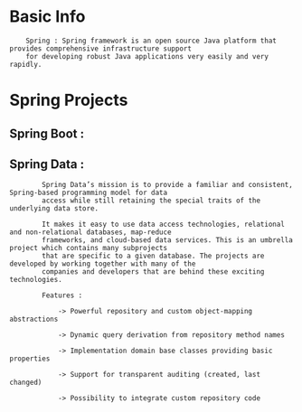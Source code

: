 #	Basic Info

		Spring : Spring framework is an open source Java platform that provides comprehensive infrastructure support 
		for developing robust Java applications very easily and very rapidly. 

#	Spring Projects 
		
## 		Spring Boot : 
		
## 		Spring Data :
		
			Spring Data’s mission is to provide a familiar and consistent, Spring-based programming model for data 
			access while still retaining the special traits of the underlying data store.

			It makes it easy to use data access technologies, relational and non-relational databases, map-reduce 
			frameworks, and cloud-based data services. This is an umbrella project which contains many subprojects 
			that are specific to a given database. The projects are developed by working together with many of the 
			companies and developers that are behind these exciting technologies.

			Features :
			
				-> Powerful repository and custom object-mapping abstractions

				-> Dynamic query derivation from repository method names

				-> Implementation domain base classes providing basic properties

				-> Support for transparent auditing (created, last changed)

				-> Possibility to integrate custom repository code
